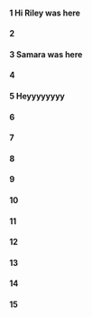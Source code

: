 #### 1 Hi Riley was here
#### 2
#### 3 Samara was here
#### 4
#### 5 Heyyyyyyyy
#### 6
#### 7
#### 8
#### 9
#### 10
#### 11
#### 12
#### 13
#### 14
#### 15